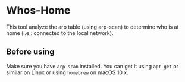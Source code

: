 # Whos-Home

This tool analyze the arp table (using arp-scan) to determine who is at home (i.e.: connected to the local network).


## Before using
Make sure you have `arp-scan` installed. You can get it using `apt-get` or similar on Linux or using `homebrew` on macOS 10.x.
